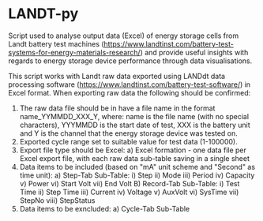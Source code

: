 # LANDT-py
Script used to analyse output data (Excel) of energy storage cells from Landt battery test machines (https://www.landtinst.com/battery-test-systems-for-energy-materials-research/) and provide useful insights with regards to energy storage device performance through data visualisations.

This script works with Landt raw data exported using LANDdt data processing software (https://www.landtinst.com/battery-test-software/) in Excel format. When exporting raw data the following should be confirmed:

1) The raw data file should be in have a file name in the format name_YYMMDD_XXX_Y, where: name is the file name (with no special characters), YYYMMDD is the start date of test, XXX is the battery unit and Y is the channel that the energy storage device was tested on. 
2) Exported cycle range set to suitable value for test data (1-100000).
3) Export file type should be Excel:
    a) Excel formation - one data file per Excel export file, with each raw data sub-table saving in a single sheet
4) Data items to be included (based on "mA" unit scheme and "Second" as time unit):
    a) Step-Tab Sub-Table:
         i) Step
         ii) Mode
         iii) Period
         iv) Capacity
         v) Power
         vi) Start Volt
         vii) End Volt
    B) Record-Tab Sub-Table:
         i) Test Time
         ii) Step Time
         iii) Current
         iv) Voltage
         v) AuxVolt
         vi) SysTime
         vii) StepNo
         viii) StepStatus
5) Data items to be exncluded:
    a) Cycle-Tab Sub-Table
